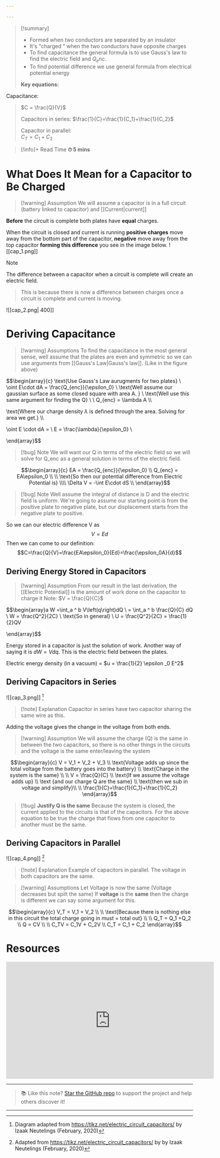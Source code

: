 ```yaml
---

---
```


>[!summary]
>- Formed when two conductors are separated by an insulator 
>- It's "charged " when the two conductors have opposite charges
>- To find capacitance the general formula is to use Gauss's law to find the electric field and $Q_enc$. 
>- To find potential difference we use general formula from electrical potential energy 
>
>**Key equations:**
>
Capacitance:
> $C = \frac{Q}{V}$
> 
>Capacitors in series:
  $\frac{1}{C}=\frac{1}{C_1}+\frac{1}{C_2}$
  >
>Capacitor in parallel:  
>$C_T = C_1 + C_2$

>[!info]+ Read Time
**⏱ 5 mins**

# What Does It Mean for a Capacitor to Be Charged
>[!warning] Assumption
We will assume a capacitor is in a full circuit (battery linked to capacitor) and [[Current|current]]
>
**Before** the circuit is complete both plates have **equal** charges. 

When the circuit is closed and current is running **positive charges** move away from the bottom part of the capacitor, **negative** move away from the top capacitor **forming this difference** you see in the image below.
![[cap_1.png]]

>[!note]
The difference between a capacitor when a circuit is complete will create an electric field.
>
>This is because there is now a difference between charges once a circuit is complete and current is moving.
>
![[cap_2.png| 400]] 

# Deriving Capacitance 
>[!warning] Assumptions
To find the capacitance in the most general sense, well assume that the plates are even and symmetric so we can use arguments from [[Gauss's Law|Gauss's law]]. (Like in the figure above)



$$\begin{array}{c}
\text{Use Gauss's Law aurugments for two plates} \\ 
\oint E\cdot dA = \frac{Q_{enc}}{\epsilon_0} \\ 
\text{Well assume our gaussian surface as some closed square with area A.
} \\ \text{Well use this same argument for finding the Q} \\ \\
Q_{enc} = \lambda A \\\\

\text{Where our charge density $\lambda$ is defined through the area. Solving for area we get.} \\\\

\oint E \cdot dA = \ 
E = \frac{\lambda}{\epsilon_0} \\ 

\end{array}$$

>[!bug] Note 
We will want our Q in terms of the electric field so we will solve for Q_enc as a general solution in terms of the electric field.

$$\begin{array}{c}
EA = \frac{Q_{enc}}{\epsilon_0} \\ 
Q_{enc} = EA\epsilon_0 \\ \\
\text{So then our potential difference from Electric Potential is} \\\\
\Delta V = -\int E\cdot dS \\ 
\end{array}$$

>[!bug] Note
Well assume the integral of distance is D and the electric field is uniform. 
We're going to assume our starting point is from the positive plate to negative plate, but our displacement starts from the negative plate to positive.

So we can our electric difference V as
$$V = Ed$$
Then we can come to our definition:
$$C=\frac{Q}{V}=\frac{EA\epsilon_0}{Ed}=\frac{\epsilon_0A}{d}$$
## Deriving Energy Stored in Capacitors
>[!warning] Assumption 
From our result in the last derivation, the [[Electric Potential]] is the amount of work done on the capacitor to charge it
Note: $V = \frac{Q}{C}$

$$\begin{array}a
W =\int_a ^ b V\left(q\right)dQ \\ 
= \int_a ^ b \frac{Q}{C} dQ \\ 
W = \frac{Q^2}{2C} \\ 
\text{So in general} \\ 
U = \frac{Q^2}{2C} = \frac{1}{2}QV 

\end{array}$$

Energy stored in a capacitor is just the solution of work. Another way of saying it is $dW = Vdq$. This is the electric field between the plates.

Electric energy density (in a vacuum) = $u  = \frac{1}{2} \epsilon _0 E^2$ 

## Deriving Capacitors in Series
![[cap_3.png]] [^2]
>[!note] Explanation
Capacitor in series have two capacitor sharing the same wire as this.
>
Adding the voltage gives the change in the voltage from both ends.

>[!warning] Assumption 
We will assume the charge (Q) is the same in between the two capacitors, so there is no other things in the circuits and the voltage is the same enter/leaving the system 

$$\begin{array}{c} 
V = V_1 + V_2  + V_3 \\ 
\text{Voltage adds up since the total voltage from the battery goes into the battery} \\  \text{Charge in the system is the same}
\\ \\
V = \frac{Q}{C} \\ \text{If we assume the voltage adds up} \\  \text {and our charge Q are the same} \\ \text{then we sub in voltage and simplify}\\
\\ 
\frac{1}{C}=\frac{1}{C_1}+\frac{1}{C_2}
\end{array}$$

>[!bug] **Justify Q is the same**
>Because the system is closed, the current applied to the circuits  is that of the capacitors. For the above equation to be true the charge that flows from one capacitor to another must be the same.
## Deriving Capacitors in Parallel 
![[cap_4.png]] [^3]
>[!note] Explanation
Example of capacitors in parallel. The voltage in both capacitors are the same.

>[!warning] Assumptions 
>Let Voltage is now the same (Voltage decreases but spilt the same)
If **voltage** is the **same** then the charge is different we can say some argument for this.

$$\begin{array}{c}
V_T = V_1 = V_2 \\ \\
\text{Because there is nothing else in this circuit the total charge going in must = total out} \\ \\
Q_T = Q_1 +Q_2 \\ 
Q = CV \\ \\
C_TV = C_1V + C_2V \\ 
C_T = C_1 + C_2
\end{array}$$

# Resources 
<iframe width="560" height="315" src="https://www.youtube.com/embed/Ag2RujOHqJ8?si=Qn-WvPODyzKsKBvQ" title="YouTube video player" frameborder="0" allow="accelerometer; autoplay; clipboard-write; encrypted-media; gyroscope; picture-in-picture; web-share" referrerpolicy="strict-origin-when-cross-origin" allowfullscreen></iframe>


---

> 📚 Like this note? [Star the GitHub repo](https://github.com/rajeevphysics/Obsidian-MathMatter) to support the project and help others discover it!

---

[^1]: Diagram taken from https://tikz.net/capacitors/ by Izaak Neutelings (February 2020)

[^2]: Diagram adapted from https://tikz.net/electric_circuit_capacitors/ by Izaak Neutelings (February, 2020) 

[^3]: Adapted from https://tikz.net/electric_circuit_capacitors/ by by Izaak Neutelings (February, 2020) 
